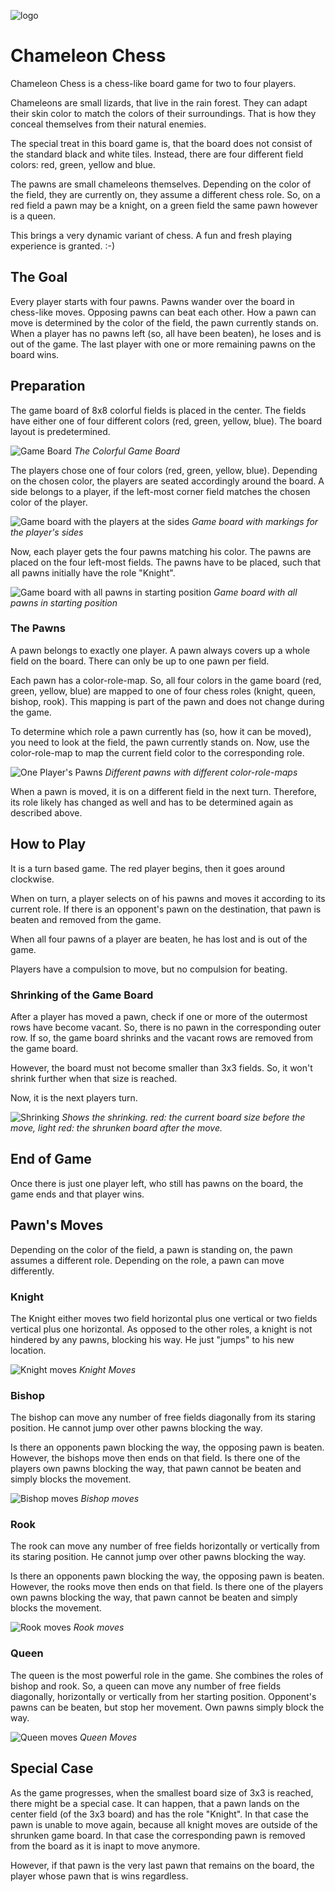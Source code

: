 ![logo](pics/logo-en.png)

# Chameleon Chess

Chameleon Chess is a chess-like board game for two to four players.

Chameleons are small lizards, that live in the rain forest. They can adapt their skin color to match the colors of their surroundings. That is how they conceal themselves from their natural enemies.

The special treat in this board game is, that the board does not consist of the standard black and white tiles. Instead, there are four different field colors: red, green, yellow and blue.

The pawns are small chameleons themselves. Depending on the color of the field, they are currently on, they assume a different chess role. So, on a red field a pawn may be a knight, on a green field the same pawn however is a queen.

This brings a very dynamic variant of chess. A fun and fresh playing experience is granted. :-)

## The Goal

Every player starts with four pawns. Pawns wander over the board in chess-like moves. Opposing pawns can beat each other. How a pawn can move is determined by the color of the field, the pawn currently stands on. When a player has no pawns left (so, all have been beaten), he loses and is out of the game. The last player with one or more remaining pawns on the board wins.

## Preparation

The game board of 8x8 colorful fields is placed in the center. The fields have either one of four different colors (red, green, yellow, blue). The board layout is predetermined.

![Game Board](./pics/board.png)
*The Colorful Game Board*

The players chose one of four colors (red, green, yellow, blue). Depending on the chosen color, the players are seated accordingly around the board. A side belongs to a player, if the left-most corner field matches the chosen color of the player.

![Game board with the players at the sides](./pics/board-players.png)
*Game board with markings for the player's sides*

Now, each player gets the four pawns matching his color. The pawns are placed on the four left-most fields. The pawns have to be placed, such that all pawns initially have the role "Knight".

![Game board with all pawns in starting position](./pics/board-start.png)
*Game board with all pawns in starting position*

### The Pawns

A pawn belongs to exactly one player. A pawn always covers up a whole field on the board. There can only be up to one pawn per field.

Each pawn has a color-role-map. So, all four colors in the game board (red, green, yellow, blue) are mapped to one of four chess roles (knight, queen, bishop, rook). This mapping is part of the pawn and does not change during the game.

To determine which role a pawn currently has (so, how it can be moved), you need to look at the field, the pawn currently stands on. Now, use the color-role-map to map the current field color to the corresponding role.

![One Player's Pawns](./pics/pawns-red.png)
*Different pawns with different color-role-maps*

When a pawn is moved, it is on a different field in the next turn. Therefore, its role likely has changed as well and has to be determined again as described above.

## How to Play

It is a turn based game. The red player begins, then it goes around clockwise.

When on turn, a player selects on of his pawns and moves it according to its current role. If there is an opponent's pawn on the destination, that pawn is beaten and removed from the game.

When all four pawns of a player are beaten, he has lost and is out of the game.

Players have a compulsion to move, but no compulsion for beating.

### Shrinking of the Game Board

After a player has moved a pawn, check if one or more of the outermost rows have become vacant. So, there is no pawn in the corresponding outer row. If so, the game board shrinks and the vacant rows are removed from the game board.

However, the board must not become smaller than 3x3 fields. So, it won't shrink further when that size is reached.

Now, it is the next players turn.

![Shrinking](./pics/shrinking.png)
*Shows the shrinking. red: the current board size before the move, light red: the shrunken board after the move.*

## End of Game

Once there is just one player left, who still has pawns on the board, the game ends and that player wins.

## Pawn's Moves

Depending on the color of the field, a pawn is standing on, the pawn assumes a different role. Depending on the role, a pawn can move differently.

### Knight

The Knight either moves two field horizontal plus one vertical or two fields vertical plus one horizontal. As opposed to the other roles, a knight is not hindered by any pawns, blocking his way. He just "jumps" to his new location.

![Knight moves](./pics/moves-knight.png)
*Knight Moves*

### Bishop

The bishop can move any number of free fields diagonally from its staring position. He cannot jump over other pawns blocking the way.

Is there an opponents pawn blocking the way, the opposing pawn is beaten. However, the bishops move then ends on that field. Is there one of the players own pawns blocking the way, that pawn cannot be beaten and simply blocks the movement.

![Bishop moves](./pics/moves-bishop.png)
*Bishop moves*

### Rook

The rook can move any number of free fields horizontally or vertically from its staring position. He cannot jump over other pawns blocking the way.

Is there an opponents pawn blocking the way, the opposing pawn is beaten. However, the rooks move then ends on that field. Is there one of the players own pawns blocking the way, that pawn cannot be beaten and simply blocks the movement.

![Rook moves](./pics/moves-rook.png)
*Rook moves*

### Queen

The queen is the most powerful role in the game. She combines the roles of bishop and rook. So, a queen can move any number of free fields diagonally, horizontally or vertically from her starting position. Opponent's pawns can be beaten, but stop her movement. Own pawns simply block the way.

![Queen moves](./pics/moves-queen.png)
*Queen Moves*

## Special Case

As the game progresses, when the smallest board size of 3x3 is reached, there might be a special case. It can happen, that a pawn lands on the center field (of the 3x3 board) and has the role "Knight". In that case the pawn is unable to move again, because all knight moves are outside of the shrunken game board. In that case the corresponding pawn is removed from the board as it is inapt to move anymore.

However, if that pawn is the very last pawn that remains on the board, the player whose pawn that is wins regardless.